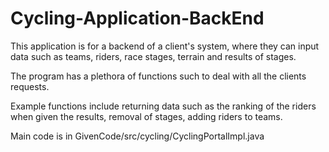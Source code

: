 # Cycling-Application-BackEnd

This application is for a backend of a client's system, where they can input data such as teams, riders, race stages, terrain and results of stages. 

The program has a plethora of functions such to deal with all the clients requests.

Example functions include returning data such as the ranking of the riders when given the results, removal of stages, adding riders to teams. 

Main code is in GivenCode/src/cycling/CyclingPortalImpl.java
